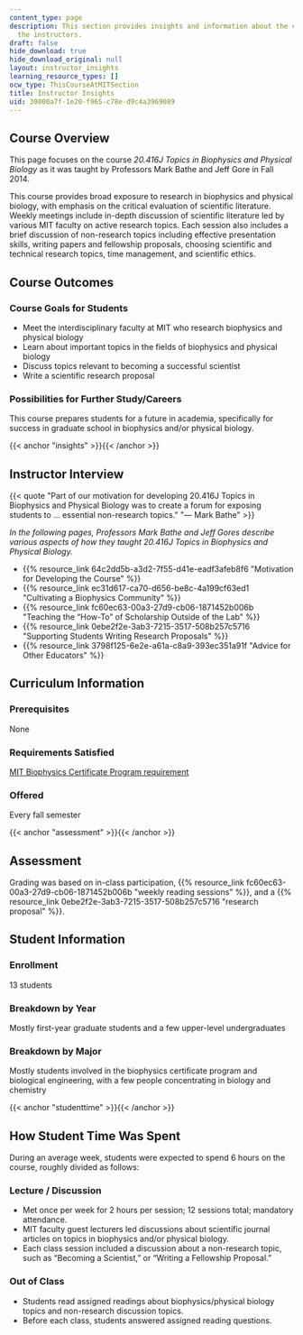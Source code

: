 ```yaml
---
content_type: page
description: This section provides insights and information about the course from
  the instructors.
draft: false
hide_download: true
hide_download_original: null
layout: instructor_insights
learning_resource_types: []
ocw_type: ThisCourseAtMITSection
title: Instructor Insights
uid: 30000a7f-1e20-f965-c78e-d9c4a3969089
---
```

## Course Overview

This page focuses on the course _20.416J Topics in Biophysics and Physical Biology_ as it was taught by Professors Mark Bathe and Jeff Gore in Fall 2014.

This course provides broad exposure to research in biophysics and physical biology, with emphasis on the critical evaluation of scientific literature. Weekly meetings include in-depth discussion of scientific literature led by various MIT faculty on active research topics. Each session also includes a brief discussion of non-research topics including effective presentation skills, writing papers and fellowship proposals, choosing scientific and technical research topics, time management, and scientific ethics.

## Course Outcomes

### Course Goals for Students

- Meet the interdisciplinary faculty at MIT who research biophysics and physical biology
- Learn about important topics in the fields of biophysics and physical biology
- Discuss topics relevant to becoming a successful scientist
- Write a scientific research proposal

### Possibilities for Further Study/Careers

This course prepares students for a future in academia, specifically for success in graduate school in biophysics and/or physical biology.

{{< anchor "insights" >}}{{< /anchor >}}

## Instructor Interview

{{< quote "Part of our motivation for developing 20.416J Topics in Biophysics and Physical Biology was to create a forum for exposing students to … essential non-research topics." "— Mark Bathe" >}}

_In the following pages, Professors Mark Bathe and Jeff Gores describe various aspects of how they taught 20.416J Topics in Biophysics and Physical Biology._

- {{% resource_link 64c2dd5b-a3d2-7f55-d41e-eadf3afeb8f6 "Motivation for Developing the Course" %}}
- {{% resource_link ec31d617-ca70-d656-be8c-4a199cf63ed1 "Cultivating a Biophysics Community" %}}
- {{% resource_link fc60ec63-00a3-27d9-cb06-1871452b006b "Teaching the “How-To” of Scholarship Outside of the Lab" %}}
- {{% resource_link 0ebe2f2e-3ab3-7215-3517-508b257c5716 "Supporting Students Writing Research Proposals" %}}
- {{% resource_link 3798f125-6e2e-a61a-c8a9-393ec351a91f "Advice for Other Educators" %}}

## Curriculum Information

### Prerequisites

None

### Requirements Satisfied

[MIT Biophysics Certificate Program requirement](http://biophysics.mit.edu/MIT_Biophysics/Certificate_Program.html)

### Offered

Every fall semester

{{< anchor "assessment" >}}{{< /anchor >}}

## Assessment

Grading was based on in-class participation, {{% resource_link fc60ec63-00a3-27d9-cb06-1871452b006b "weekly reading sessions" %}}, and a {{% resource_link 0ebe2f2e-3ab3-7215-3517-508b257c5716 "research proposal" %}}.

## Student Information

### Enrollment

13 students

### Breakdown by Year

Mostly first-year graduate students and a few upper-level undergraduates

### Breakdown by Major

Mostly students involved in the biophysics certificate program and biological engineering, with a few people concentrating in biology and chemistry

{{< anchor "studenttime" >}}{{< /anchor >}}

## How Student Time Was Spent

During an average week, students were expected to spend 6 hours on the course, roughly divided as follows:

### Lecture / Discussion

- Met once per week for 2 hours per session; 12 sessions total; mandatory attendance.
- MIT faculty guest lecturers led discussions about scientific journal articles on topics in biophysics and/or physical biology.
- Each class session included a discussion about a non-research topic, such as “Becoming a Scientist,” or “Writing a Fellowship Proposal.”

### Out of Class

- Students read assigned readings about biophysics/physical biology topics and non-research discussion topics.
- Before each class, students answered assigned reading questions.